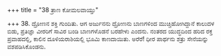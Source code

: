 +++
title = "38 ತ್ರಾಣ ಕೋಮಲವಾಯ್ತು"

+++
38. ದ್ರೋಣನ ಶಕ್ತಿ ಗುಂದಿತು. ಆಗ ಅರ್ಜುನನು ದ್ರೋಣನು ಬಾಣಗಳಿಂದ ಮುಚ್ಚಿಹೋಗಿದ್ದಾನೆ  ಕಾಲುದಳ ಬಿಡು, ಪ್ರತಿಜ್ಞಾ ವೀರರಿಗೆ ಸಾವಿರ ಬಂಡಿ ಬಾಣಗಳೊಡನೆ ಬರಹೇಳು ಎಂದನು.  ನಂತರದ  ಯುದ್ಧದಿಂದ ಹರಿದ ರಕ್ತ ಪ್ರವಾಹದಲ್ಲಿ, ಕಾಲಿನ ದೂಳಿಯರಾಶಿಯಲ್ಲಿ ಭೂಮಿ ಕಾಣದಾಯಿತು. ಅರೆರೆ! ಧೀರ ಪಾರ್ಥನು ಶತ್ರು ಸೇನೆಯನ್ನು ವಶಪಡಿಸಿಕೊಂಡನು.